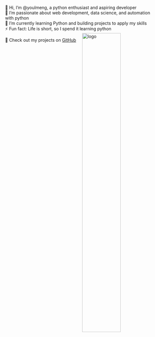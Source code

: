👋 Hi, I’m @youlmeng, a python enthusiast and aspiring developer  
👀 I’m passionate about web development, data science, and automation with python  
🌱 I’m currently learning Python and building projects to apply my skills  
⚡ Fun fact: Life is short, so I spend it learning python  
<img src="https://github-readme-stats.vercel.app/api?username=youlmeng&show_icons=false&theme=Default" alt="logo" align="right" width="50%" />

🔗 Check out my projects on [GitHub](https://github.com/youlmeng)  
